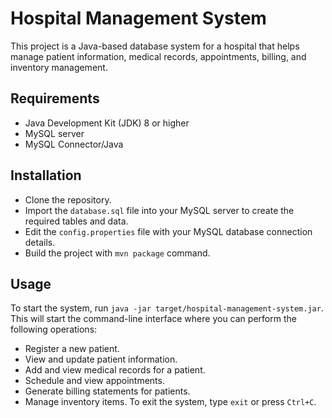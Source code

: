 # Hospital Management System
This project is a Java-based database system for a hospital that helps manage patient information, medical records, appointments, billing, and inventory management.

## Requirements
- Java Development Kit (JDK) 8 or higher
- MySQL server
- MySQL Connector/Java

## Installation
- Clone the repository.
- Import the `database.sql` file into your MySQL server to create the required tables and data.
- Edit the `config.properties` file with your MySQL database connection details.
- Build the project with `mvn package` command.

## Usage
To start the system, run `java -jar target/hospital-management-system.jar`. This will start the command-line interface where you can perform the following operations:

- Register a new patient.
- View and update patient information.
- Add and view medical records for a patient.
- Schedule and view appointments.
- Generate billing statements for patients.
- Manage inventory items.
To exit the system, type `exit` or press `Ctrl+C`.
